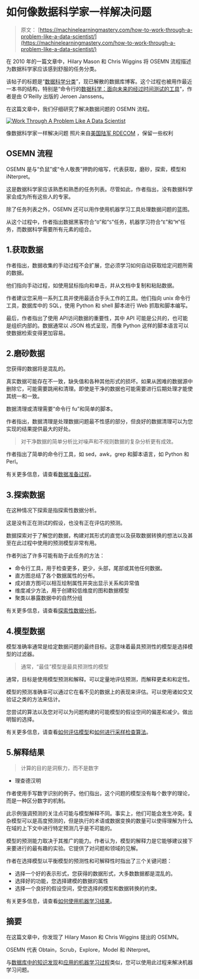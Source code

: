 # 如何像数据科学家一样解决问题

> 原文： [https://machinelearningmastery.com/how-to-work-through-a-problem-like-a-data-scientist/](https://machinelearningmastery.com/how-to-work-through-a-problem-like-a-data-scientist/)

在 2010 年的一篇文章中，Hilary Mason 和 Chris Wiggins 将 OSEMN 流程描述为数据科学家应该感到舒服的任务分类。

该帖子的标题是“[数据科学分类](http://www.dataists.com/2010/09/a-taxonomy-of-data-science/)”，现已解散的数据库博客。这个过程也被用作最近一本书的结构，特别是“命令行的[数据科学：面向未来的经过时间测试的工具](http://www.amazon.com/dp/1491947853?tag=inspiredalgor-20)”，作者是由 O'Reilly 出版的 Jeroen Janssens。

在这篇文章中，我们仔细研究了解决数据问题的 OSEMN 流程。

[![Work Through A Problem Like A Data Scientist](img/ee1f6a04ed3c8462c1a89b2df5c85be1.jpg)](https://3qeqpr26caki16dnhd19sv6by6v-wpengine.netdna-ssl.com/wp-content/uploads/2014/12/Work-Through-A-Problem-Like-A-Data-Scientist.jpg)

像数据科学家一样解决问题
照片来自[美国陆军 RDECOM](http://www.flickr.com/photos/rdecom/7336886600) ，保留一些权利

## OSEMN 流程

OSEMN 是与“负鼠”或“令人敬畏”押韵的缩写，代表获取，磨砂，探索，模型和 iNterpret。

这是数据科学家应该熟悉和熟悉的任务列表。尽管如此，作者指出，没有数据科学家会成为所有这些人的专家。

除了任务列表之外，OSEMN 还可以用作使用机器学习工具处理数据问题的蓝图。

从这个过程中，作者指出数据黑客符合“`O`”和“`S`”任务，机器学习符合“`E`”和“`M`”任务，而数据科学需要所有元素的组合。

## 1.获取数据

作者指出，数据收集的手动过程不会扩展，您必须学习如何自动获取给定问题所需的数据。

他们指向手动过程，如使用鼠标指向和单击，并从文档中复制和粘贴数据。

作者建议您采用一系列工具并使用最适合手头工作的工具。他们指向 unix 命令行工具，数据库中的 SQL，使用 Python 和 shell 脚本进行 Web 抓取和脚本编写。

最后，作者指出了使用 API​​访问数据的重要性，其中 API 可能是公共的，也可能是组织内部的。数据通常以 JSON 格式呈现，而像 Python 这样的脚本语言可以使数据检索变得更加容易。

## 2.磨砂数据

您获得的数据将是混乱的。

真实数据可能存在不一致，缺失值和各种其他形式的损坏。如果从困难的数据源中删除它，可能需要跳闸和清理。即使是干净的数据也可能需要进行后期处理才能使其统一和一致。

数据清理或清理需要“命令行 fu”和简单的脚本。

作者指出，数据清理是处理数据问题最不性感的部分，但良好的数据清理可以为您实现的结果提供最大的好处。

> 对干净数据的简单分析比对噪声和不规则数据的复杂分析更有成效。

作者指出了简单的命令行工具，如 sed，awk，grep 和脚本语言，如 Python 和 Perl。

有关更多信息，请查看[数据准备过程](http://machinelearningmastery.com/how-to-prepare-data-for-machine-learning/ "How to Prepare Data For Machine Learning")。

## 3.探索数据

在这种情况下探索是指探索性数据分析。

这是没有正在测试的假设，也没有正在评估的预测。

数据探索对于了解您的数据，构建对其形式的直觉以及获取数据转换的想法以及甚至在此过程中使用的预测模型非常有用。

作者列出了许多可能有助于此任务的方法：

*   命令行工具，用于检查更多，更少，头部，尾部或其他任何数据。
*   直方图总结了各个数据属性的分布。
*   成对直方图可以相互绘制属性并突出显示关系和异常值
*   维度减少方法，用于创建较低维度的图和数据模型
*   聚类以暴露数据中的自然分组

有关更多信息，请查看[探索性数据分析](http://machinelearningmastery.com/understand-problem-get-better-results-using-exploratory-data-analysis/ "Understand Your Problem and Get Better Results Using Exploratory Data Analysis")。

## 4.模型数据

模型准确率通常是给定数据问题的最终目标。这意味着最具预测性的模型是选择模型的过滤器。

> 通常，“最佳”模型是最具预测性的模型

通常，目标是使用模型预测和解释。可以定量地评估预测，而解释更柔和和定性。

模型的预测准确率可以通过它在看不见的数据上的表现来评估。可以使用诸如交叉验证之类的方法来估计。

您尝试的算法以及您对可以为问题构建的可能模型的假设空间的偏差和减少。做出明智的选择。

有关更多信息，请查看[如何评估模型](http://machinelearningmastery.com/how-to-evaluate-machine-learning-algorithms/ "How to Evaluate Machine Learning Algorithms")和[如何进行采样检查算法](http://machinelearningmastery.com/why-you-should-be-spot-checking-algorithms-on-your-machine-learning-problems/ "Why you should be Spot-Checking Algorithms on your Machine Learning Problems")。

## 5.解释结果

> 计算的目的是洞察力，而不是数字

- 理查德汉明

作者使用手写数字识别的例子。他们指出，这个问题的模型没有每个数字的理论，而是一种区分数字的机制。

此示例强调预测的关注点可能与模型解释不同。事实上，他们可能会发生冲突。复杂模型可以是高度预测的，但是执行的术语或数据变换的数量可以使得理解为什么在域的上下文中进行特定预测几乎是不可能的。

模型的预测能力取决于其推广的能力。作者认为，模型的解释力是它能够建议接下来要进行的最有趣的实验。它提供了对问题和领域的见解。

作者在选择模型以平衡模型的预测性和可解释性时指出了三个关键问题：

*   选择一个好的表示形式，您获得的数据形式，大多数数据都是混乱的。
*   选择好的功能，您选择建模的数据的属性
*   选择一个良好的假设空间，受您选择的模型和数据转换的约束。

有关更多信息，请查看[如何使用机器学习结果](http://machinelearningmastery.com/how-to-use-machine-learning-results/ "How to Use Machine Learning Results")。

## 摘要

在这篇文章中，你发现了 Hilary Mason 和 Chris Wiggins 提出的 OSEMN。

OSEMN 代表 Obtain，Scrub，Explore，Model 和 iNterpret。

与[数据库中的知识发现](http://machinelearningmastery.com/what-is-data-mining-and-kdd/ "What is Data Mining and KDD")和[应用的机器学习过程](http://machinelearningmastery.com/process-for-working-through-machine-learning-problems/ "Process for working through Machine Learning Problems")类似，您可以使用此过程来解决机器学习问题。